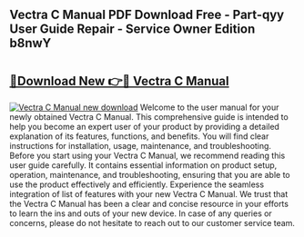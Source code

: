 ## Vectra C Manual PDF Download Free - Part-qyy User Guide Repair - Service Owner Edition b8nwY

# <h2><a href="http://bc49274.oget.top/?id=Vectra+C+Manual">🔗Download New 👉🔴 Vectra C Manual</a></h2>

[![Vectra C Manual new download](https://i.imgur.com/5g1atiW.png)](http://bc49274.oget.top/?id=Vectra+C+Manual)
Welcome to the user manual for your newly obtained Vectra C Manual. This comprehensive guide is intended to help you become an expert user of your product by providing a detailed explanation of its features, functions, and benefits. You will find clear instructions for installation, usage, maintenance, and troubleshooting. Before you start using your Vectra C Manual, we recommend reading this user guide carefully. It contains essential information on product setup, operation, maintenance, and troubleshooting, ensuring that you are able to use the product effectively and efficiently. Experience the seamless integration of list of features with your new Vectra C Manual. We trust that the Vectra C Manual has been a clear and concise resource in your efforts to learn the ins and outs of your new device. In case of any queries or concerns, please do not hesitate to reach out to our customer service team.
